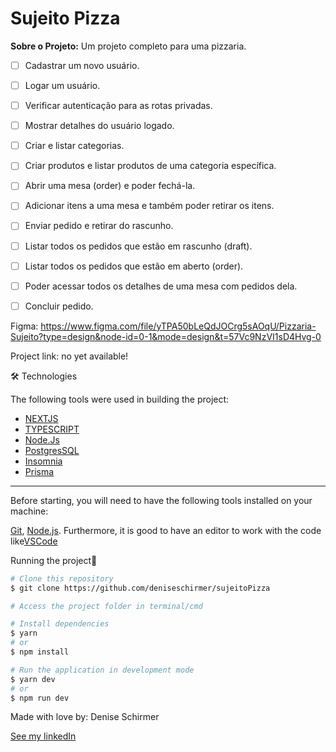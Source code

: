 # Sujeito Pizza

**Sobre o Projeto:** Um projeto completo para uma pizzaria.

- [ ] Cadastrar um novo usuário.
- [ ] Logar um usuário.
- [ ] Verificar autenticação para as rotas privadas.
- [ ] Mostrar detalhes do usuário logado.
- [ ] Criar e listar categorias.
- [ ] Criar produtos e listar produtos de uma categoria específica.
- [ ] Abrir uma mesa (order) e poder fechá-la.
- [ ] Adicionar itens a uma mesa e também poder retirar os itens.
- [ ] Enviar pedido e retirar do rascunho.
- [ ] Listar todos os pedidos que estão em rascunho (draft).
- [ ] Listar todos os pedidos que estão em aberto (order).

- [ ] Poder acessar todos os detalhes de uma mesa com pedidos dela.
- [ ] Concluir pedido.


Figma: <https://www.figma.com/file/yTPA50bLeQdJOCrg5sAOqU/Pizzaria-Sujeito?type=design&node-id=0-1&mode=design&t=57Vc9NzVI1sD4Hvg-0>

Project link: no yet available!

🛠 Technologies

The following tools were used in building the project:

- [NEXTJS](https://nextjs.org/docs)
- [TYPESCRIPT](https://www.typescriptlang.org/docs/)
- [Node.Js](https://nodejs.org/api/all.html)
- [PostgresSQL](https://www.postgresql.org/)
- [Insomnia](https://docs.insomnia.rest/)
- [Prisma](https://www.prisma.io/docs)

---

Before starting, you will need to have the following tools installed on your machine:

[Git](https://git-scm.com), [Node.js](https://nodejs.org/en/).
Furthermore, it is good to have an editor to work with the code like[VSCode](https://code.visualstudio.com/)

Running the project🎲

```bash
# Clone this repository
$ git clone https://github.com/deniseschirmer/sujeitoPizza

# Access the project folder in terminal/cmd

# Install dependencies
$ yarn
# or
$ npm install

# Run the application in development mode
$ yarn dev
# or
$ npm run dev

```

Made with love by: Denise Schirmer

[See my linkedIn](https://www.linkedin.com/in/denise-s-lima-schirmer-9702661ba/)
